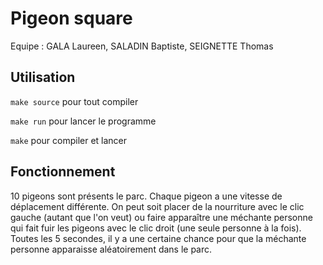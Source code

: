 # Pigeon square
Equipe : GALA Laureen, SALADIN Baptiste, SEIGNETTE Thomas

## Utilisation
``make source`` pour tout compiler

``make run`` pour lancer le programme

``make`` pour compiler et lancer

## Fonctionnement
10 pigeons sont présents le parc. Chaque pigeon a une vitesse de déplacement différente.
On peut soit placer de la nourriture avec le clic gauche (autant que l'on veut) ou faire apparaître une méchante personne qui fait fuir les pigeons avec le clic droit (une seule personne à la fois).
Toutes les 5 secondes, il y a une certaine chance pour que la méchante personne apparaisse aléatoirement dans le parc.
